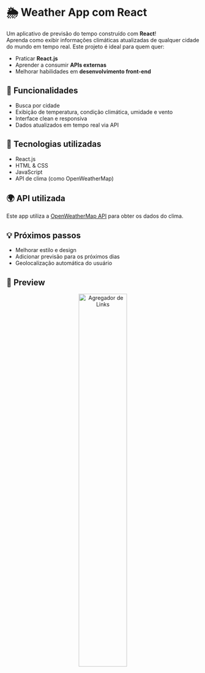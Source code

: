
# 🌦️ Weather App com React

Um aplicativo de previsão do tempo construído com **React**!  
Aprenda como exibir informações climáticas atualizadas de qualquer cidade do mundo em tempo real. Este projeto é ideal para quem quer:

- Praticar **React.js**
- Aprender a consumir **APIs externas**
- Melhorar habilidades em **desenvolvimento front-end**

## 🚀 Funcionalidades

- Busca por cidade
- Exibição de temperatura, condição climática, umidade e vento
- Interface clean e responsiva
- Dados atualizados em tempo real via API

## 🧠 Tecnologias utilizadas

- React.js
- HTML & CSS
- JavaScript
- API de clima (como OpenWeatherMap)

## 🌍 API utilizada

Este app utiliza a [OpenWeatherMap API](https://openweathermap.org/api) para obter os dados do clima.

## 💡 Próximos passos

- Melhorar estilo e design
- Adicionar previsão para os próximos dias
- Geolocalização automática do usuário

## 📸 Preview

<p align="center">
  <img alt="Agregador de Links" src="https://i.ibb.co/k29Ks75M/previsao.jpg" width="50%">
</p>
 
 

 
